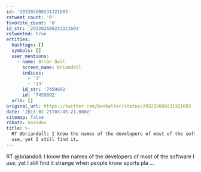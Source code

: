 ```yaml
---
id: '293202600231321603'
retweet_count: '0'
favorite_count: '0'
id_str: '293202600231321603'
retweeted: true
entities:
  hashtags: []
  symbols: []
  user_mentions:
    - name: Brian Doll
      screen_name: briandoll
      indices:
        - '3'
        - '13'
      id_str: '7459092'
      id: '7459092'
  urls: []
original_url: https://twitter.com/benbalter/status/293202600231321603
date: '2013-01-21T03:45:21.000Z'
sitemap: false
robots: noindex
title: >-
  RT @briandoll: I know the names of the developers of most of the software I
  use, yet I still find it…
---
```


RT @briandoll: I know the names of the developers of most of the software I use, yet I still find it strange when people know sports pla ...